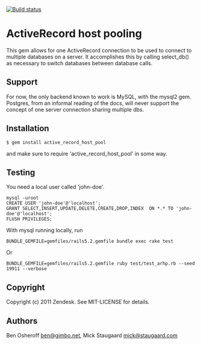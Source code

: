 [![Build status](https://circleci.com/gh/zendesk/active_record_host_pool.svg?style=svg)](https://circleci.com/gh/zendesk/active_record_host_pool)

# ActiveRecord host pooling

This gem allows for one ActiveRecord connection to be used to connect to multiple databases on a server.
It accomplishes this by calling select_db() as necessary to switch databases between database calls.

## Support

For now, the only backend known to work is MySQL, with the mysql2 gem.
Postgres, from an informal reading of the docs, will never support the concept of one server connection sharing multiple dbs.

## Installation

    $ gem install active_record_host_pool

and make sure to require 'active\_record\_host\_pool' in some way.

## Testing
You need a local user called 'john-doe'.

    mysql -uroot
    CREATE USER 'john-doe'@'localhost';
    GRANT SELECT,INSERT,UPDATE,DELETE,CREATE,DROP,INDEX  ON *.* TO 'john-doe'@'localhost';
    FLUSH PRIVILEGES;

With mysql running locally, run

    BUNDLE_GEMFILE=gemfiles/rails5.2.gemfile bundle exec rake test

 Or

    BUNDLE_GEMFILE=gemfiles/rails5.2.gemfile ruby test/test_arhp.rb --seed 19911 --verbose

## Copyright

Copyright (c) 2011 Zendesk. See MIT-LICENSE for details.

## Authors
Ben Osheroff <ben@gimbo.net>,
Mick Staugaard <mick@staugaard.com>
